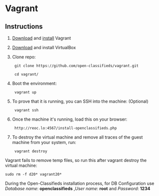 # Vagrant

## Instructions

1. [Download](http://www.vagrantup.com/downloads) and [install](https://docs.vagrantup.com/v2/installation/index.html) Vagrant

2. [Download](https://www.virtualbox.org/wiki/Downloads) and install VirtualBox

3. Clone repo:

        git clone https://github.com/open-classifieds/vagrant.git
    
        cd vagrant/

4. Boot the environment:

        vagrant up

5. To prove that it is running, you can SSH into the machine: (Optional)

        vagrant ssh

6. Once the machine it's running, load this on your browser:

        http://reoc.lo:4567/install-openclassifieds.php

7. To destroy the virtual machine and remove all traces of the guest machine from your system, run: 

        vagrant destroy

Vagrant fails to remove temp files, so run this after vagrant destroy the virtual machine:

    sudo rm -f d20* vagrant20*


During the Open-Classifieds installation process, for DB Configuration use _Database name_: **openclassifieds** ,_User name_: **root** and _Password_: **1234**




